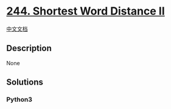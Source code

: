 # [244. Shortest Word Distance II](https://leetcode.com/problems/shortest-word-distance-ii)

[中文文档](/leetcode/0200-0299/0244.Shortest%20Word%20Distance%20II/README.md)

## Description

None

## Solutions

<!-- tabs:start -->

### **Python3**

```python

```

<!-- tabs:end -->
